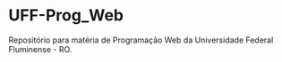 # UFF-Prog_Web
Repositório para matéria de Programação Web da Universidade Federal Fluminense - RO.
